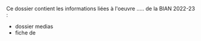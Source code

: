 Ce dossier contient les informations liées à l'oeuvre ..... de la BIAN 2022-23 :
- dossier medias
- fiche de 
